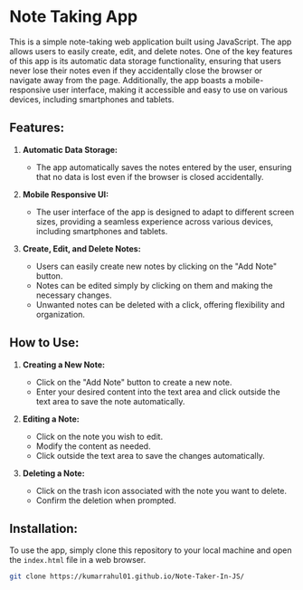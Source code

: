 # Note Taking App

This is a simple note-taking web application built using JavaScript. The app allows users to easily create, edit, and delete notes. One of the key features of this app is its automatic data storage functionality, ensuring that users never lose their notes even if they accidentally close the browser or navigate away from the page. Additionally, the app boasts a mobile-responsive user interface, making it accessible and easy to use on various devices, including smartphones and tablets.

## Features:

1. **Automatic Data Storage:**
   - The app automatically saves the notes entered by the user, ensuring that no data is lost even if the browser is closed accidentally.
   
2. **Mobile Responsive UI:**
   - The user interface of the app is designed to adapt to different screen sizes, providing a seamless experience across various devices, including smartphones and tablets.

3. **Create, Edit, and Delete Notes:**
   - Users can easily create new notes by clicking on the "Add Note" button.
   - Notes can be edited simply by clicking on them and making the necessary changes.
   - Unwanted notes can be deleted with a click, offering flexibility and organization.

## How to Use:

1. **Creating a New Note:**
   - Click on the "Add Note" button to create a new note.
   - Enter your desired content into the text area and click outside the text area to save the note automatically.

2. **Editing a Note:**
   - Click on the note you wish to edit.
   - Modify the content as needed.
   - Click outside the text area to save the changes automatically.

3. **Deleting a Note:**
   - Click on the trash icon associated with the note you want to delete.
   - Confirm the deletion when prompted.

## Installation:

To use the app, simply clone this repository to your local machine and open the `index.html` file in a web browser.

```bash
git clone https://kumarrahul01.github.io/Note-Taker-In-JS/
